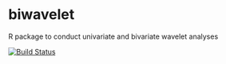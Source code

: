# biwavelet
R package to conduct univariate and bivariate wavelet analyses

[![Build Status](https://travis-ci.org/vsimko/biwavelet.svg)](https://travis-ci.org/vsimko/biwavelet)